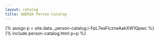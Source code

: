 ```yaml
---
layout: catalog
title: SWERIK Person Catalog
---
```

{% assign p = site.data._person-catalog.i-FpL7eaFiczneAakXW1Qpwc %}
{% include person-catalog.html p=p %}

